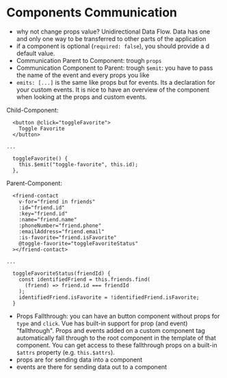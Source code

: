 # Components Communication

- why not change props value? Unidirectional Data Flow. Data has one and only one way to be transferred to other parts of the application
- if a component is optional (`required: false`), you should provide a d default value.
- Communication Parent to Component: trough `props`
- Communication Component to Parent: trough `$emit`: you have to pass the name of the event and every props you like
- `emits: [...]` is the same like props but for events. Its a declaration for your custom events. It is nice to have an overview of the component when looking at the props and custom events.

Child-Component:

```
  <button @click="toggleFavorite">
    Toggle Favorite
  </button>

...

  toggleFavorite() {
    this.$emit("toggle-favorite", this.id);
  },
```

Parent-Component:

```
  <friend-contact
    v-for="friend in friends"
    :id="friend.id"
    :key="friend.id"
    :name="friend.name"
    :phoneNumber="friend.phone"
    :emailAddress="friend.email"
    :is-favorite="friend.isFavorite"
    @toggle-favorite="toggleFavoriteStatus"
  ></friend-contact>

...

  toggleFavoriteStatus(friendId) {
    const identifiedFriend = this.friends.find(
      (friend) => friend.id === friendId
    );
    identifiedFriend.isFavorite = !identifiedFriend.isFavorite;
  }

```

- Props Fallthrough: you can have an button component without props for `type` and `click`. Vue has built-in support for prop (and event) "fallthrough". Props and events added on a custom component tag automatically fall through to the root component in the template of that component. You can get access to these fallthrough props on a built-in `$attrs` property (e.g. `this.$attrs`).
- props are for sending data into a component
- events are there for sending data out to a component
